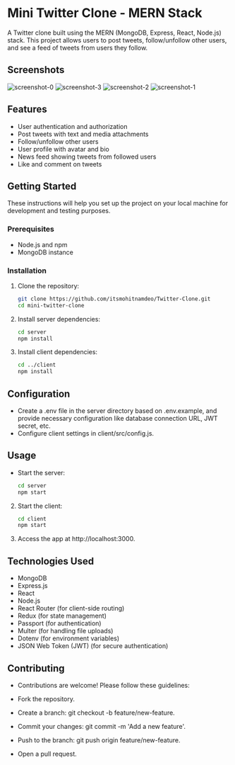 # Mini Twitter Clone - MERN Stack

A Twitter clone built using the MERN (MongoDB, Express, React, Node.js) stack. This project allows users to post tweets, follow/unfollow other users, and see a feed of tweets from users they follow.

## Screenshots

![screenshot-0](https://github.com/itsmohitnamdeo/Twitter-Clone/assets/85800451/1e7ab090-4882-4e2a-aa31-9a88177666ba)
![screenshot-3](https://github.com/itsmohitnamdeo/Twitter-Clone/assets/85800451/3f752d80-eb86-443e-bd6d-82fe798957f7)
![screenshot-2](https://github.com/itsmohitnamdeo/Twitter-Clone/assets/85800451/c2f00f10-1293-48a8-afb6-f1be0054245f)
![screenshot-1](https://github.com/itsmohitnamdeo/Twitter-Clone/assets/85800451/caa510fd-881a-427a-851d-57af07ca2f6f)

## Features

- User authentication and authorization
- Post tweets with text and media attachments
- Follow/unfollow other users
- User profile with avatar and bio
- News feed showing tweets from followed users
- Like and comment on tweets

## Getting Started

These instructions will help you set up the project on your local machine for development and testing purposes.

### Prerequisites

- Node.js and npm
- MongoDB instance

### Installation

1. Clone the repository:

   ```bash
   git clone https://github.com/itsmohitnamdeo/Twitter-Clone.git
   cd mini-twitter-clone
   
1. Install server dependencies:

   ```bash
   cd server
   npm install


2. Install client dependencies:

   ```bash
   cd ../client
   npm install


## Configuration

- Create a .env file in the server directory based on .env.example, and provide necessary configuration like database connection URL, JWT secret, etc.
- Configure client settings in client/src/config.js.

## Usage

- Start the server:
  
   ```bash
   cd server
   npm start


2. Start the client:

   ```bash
   cd client
   npm start


3. Access the app at http://localhost:3000.

## Technologies Used

- MongoDB
- Express.js
- React
- Node.js
- React Router (for client-side routing)
- Redux (for state management)
- Passport (for authentication)
- Multer (for handling file uploads)
- Dotenv (for environment variables)
- JSON Web Token (JWT) (for secure authentication)


## Contributing
- Contributions are welcome! Please follow these guidelines:

- Fork the repository.
- Create a branch: git checkout -b feature/new-feature.
- Commit your changes: git commit -m 'Add a new feature'.
- Push to the branch: git push origin feature/new-feature.
- Open a pull request.
